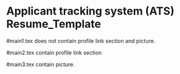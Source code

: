 # Applicant tracking system (ATS)  Resume_Template

#main1.tex does not contain profile link section and picture.

#main2.tex contain profile link section 

#main3.tex contain picture.

 
